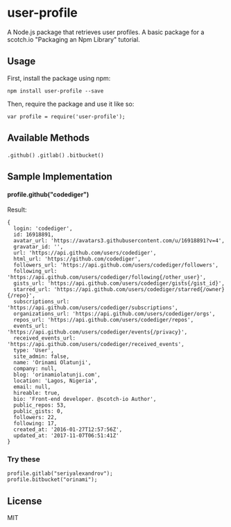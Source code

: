 # user-profile

A Node.js package that retrieves user profiles. A basic package for a scotch.io "Packaging an Npm Library" tutorial.

## Usage

First, install the package using npm:

    npm install user-profile --save

Then, require the package and use it like so:

    var profile = require('user-profile');

## Available Methods
`.github()` `.gitlab()` `.bitbucket()`

## Sample Implementation

#### profile.github("codediger")

Result: 

    { 
      login: 'codediger',
      id: 16918891,
      avatar_url: 'https://avatars3.githubusercontent.com/u/16918891?v=4',
      gravatar_id: '',
      url: 'https://api.github.com/users/codediger',
      html_url: 'https://github.com/codediger',
      followers_url: 'https://api.github.com/users/codediger/followers',
      following_url: 'https://api.github.com/users/codediger/following{/other_user}',
      gists_url: 'https://api.github.com/users/codediger/gists{/gist_id}',
      starred_url: 'https://api.github.com/users/codediger/starred{/owner}{/repo}',
      subscriptions_url: 'https://api.github.com/users/codediger/subscriptions',
      organizations_url: 'https://api.github.com/users/codediger/orgs',
      repos_url: 'https://api.github.com/users/codediger/repos',
      events_url: 'https://api.github.com/users/codediger/events{/privacy}',
      received_events_url: 'https://api.github.com/users/codediger/received_events',
      type: 'User',
      site_admin: false,
      name: 'Orinami Olatunji',
      company: null,
      blog: 'orinamiolatunji.com',
      location: 'Lagos, Nigeria',
      email: null,
      hireable: true,
      bio: 'Front-end developer. @scotch-io Author',
      public_repos: 53,
      public_gists: 0,
      followers: 22,
      following: 17,
      created_at: '2016-01-27T12:57:56Z',
      updated_at: '2017-11-07T06:51:41Z' 
    }
      
### Try these
    profile.gitlab("seriyalexandrov");
    profile.bitbucket("orinami");

## License

MIT
